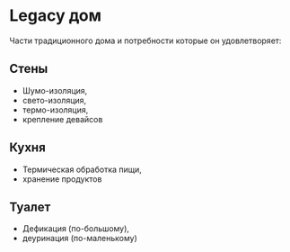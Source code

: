 # Legacy дом

Части традиционного дома и потребности которые он удовлетворяет:
## Стены
 - Шумо-изоляция, 
 - свето-изоляция, 
 - термо-изоляция,
 - крепление девайсов

## Кухня
 - Термическая обработка пищи, 
 - хранение продуктов

## Туалет 
 - Дефикация (по-большому),
 - деуринация (по-маленькому)
